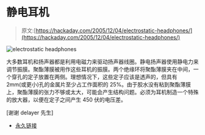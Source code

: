 # 静电耳机

> 原文:[https://hackaday.com/2005/12/04/electrostatic-headphones/](https://hackaday.com/2005/12/04/electrostatic-headphones/)

![electrostatic headphones](../Images/76a5a8a692359a25b82b1c78ba164112.png)

大多数耳机和扬声器都是利用电磁力来驱动扬声器线圈。静电扬声器使用静电力来调节振膜。聚酯薄膜被用作这些耳机的振膜。两个绝缘环将聚酯薄膜夹在中间，一个穿孔的定子放置在两侧。理想情况下，这些定子应该是透声的，但具有 2mm(或更小)孔的金属片至少占工作面积的 25%。由于胶水没有粘到聚酯薄膜上，聚酯薄膜的张力不够或太大，可能会产生结构问题。必须为耳机制造一个特殊的放大器，以便在定子之间产生 450 伏的电压差。

[谢谢 delayer 先生]

*   [永久链接](http://homepages.ihug.co.nz/~wradford/esphones.htm)